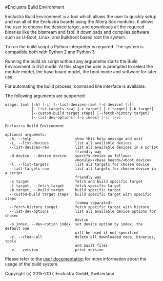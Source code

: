 #Enclustra Build Environment

Enclustra Build Environment is a tool which allows the user to quickly setup and run all of the Enclustra boards using the Altera Soc modules.
It allows the user to choose the desired target, and downloads all the required binaries like the bitstream and fsbl. It downloads and compiles software such as U-Boot, Linux, and Buildroot based root file system.

To run the build script a Python interpreter is required. The system is compatible both with Python 2 and Python 3.

Running the build.sh script without any arguments starts the Build Environment in GUI mode. At this stage the user is prompted to select the module model, the base board model, the boot mode and software for later use.

For automating the build process, command line interface is available.

The following arguments are supported:

    usage: tool [-h] [-L] [--list-devices-raw] [-d device] [-l]
                [--list-targets-raw] [-x target] [-f target] [-b target]
                [--custom-build target steps] [--fetch-history target]
                [--list-dev-options] [-o index] [-c] [-v]

    Enclustra Build Environment

    optional arguments:
      -h, --help                    show this help message and exit
      -L, --list-devices            list all available devices
      --list-devices-raw            list all available devices in a script
                                    friendly way
      -d device, --device device    specify device as follows:
                                    <module>/<base_board>/<boot_device>
      -l, --list-targets            list all targets for chosen device
      --list-targets-raw            list all targets for chosen device in a script
                                    friendly way
      -x target                     fetch and build specific target
      -f target, --fetch target     fetch specific target
      -b target, --build target     build specific target
      --custom-build target steps   build specific target with specific steps
                                    (comma separated)
      --fetch-history target        fetch specific target with history
      --list-dev-options            list all available device options for chosen
                                    device
      -o index, --dev-option index  set device option by index, the default one
                                    will be used if not specified
      -c, --clean-all               delete all downloaded code, binaries, tools
                                    and built files
      -v, --version                 print version


Please refer to the [user documentation](http://enclustra.github.io/ebe-docs/user-doc-altera/) for more information about the usage of the build system.

Copyright (c) 2015-2017, Enclustra GmbH, Switzerland
